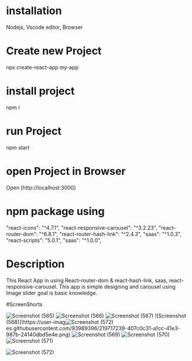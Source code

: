 # installation 
Nodejs, Vscode editor, Browser
# Create new Project
npx create-react-app my-app
# install project
npm i
# run Project
npm start
# open Project in Browser
Open [http://localhost:3000]
# npm package using
"react-icons": "^4.7.1",
"react-responsive-carousel": "^3.2.23",
"react-router-dom": "^6.8.1",
"react-router-hash-link": "^2.4.3",
"saas": "^1.0.3",
"react-scripts": "5.0.1",
"saas": "^1.0.0",
# Description 
This React App in using React-router-dom & react-hash-link, saas, react-responsive-carousel. This app is simple designing and carousel using Image slider  goal is basic knowledge.



#ScreenShorts

![Screenshot (565)](https://user-images.githubusercontent.com/93989396/219717182-fcca0501-edd1-4868-bc75-1282d657933a.png)
![Screenshot (566)](https://user-images.githubusercontent.com/93989396/219717200-20c77300-98db-4bad-b6a1-c520c625d41f.png)
![Screenshot (567)](https://user-images.githubusercontent.com/93989396/219717212-0e9e6b13-0c62-4276-91ab-a62c45cf3d1a.png)
![Screenshot (568)](https://user-imag![Screenshot (572)](https://user-images.githubusercontent.com/93989396/219717642-0b746109-7c43-43be-b559-835f9d78dcc3.png)
es.githubusercontent.com/93989396/219717239-407c0c31-a1cc-41e3-987b-24140dbd5e4e.png)
![Screenshot (569)](https://user-images.githubusercontent.com/93989396/219717251-1be5760e-96a1-4fa8-943f-3eea9767ee0a.png)
![Screenshot (570)](https://user-images.githubusercontent.com/93989396/219717261-96a79187-fa6c-4512-9f85-cc64e62499b6.png)
![Screenshot (571)](https://user-images.githubusercontent.com/93989396/219717272-f6608141-496c-488c-bedd-fafc34f6e0b7.png)

![Screenshot (572)](https://user-images.githubusercontent.com/93989396/219717834-ce44cadb-14af-4cec-9e07-09b146d7696b.png)


